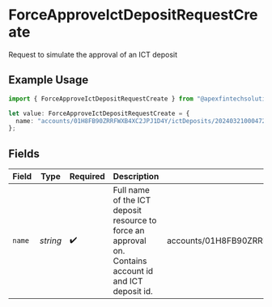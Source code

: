 # ForceApproveIctDepositRequestCreate

Request to simulate the approval of an ICT deposit

## Example Usage

```typescript
import { ForceApproveIctDepositRequestCreate } from "@apexfintechsolutions/ascend-sdk/models/components";

let value: ForceApproveIctDepositRequestCreate = {
  name: "accounts/01H8FB90ZRRFWXB4XC2JPJ1D4Y/ictDeposits/20240321000472",
};
```

## Fields

| Field                                                                                                  | Type                                                                                                   | Required                                                                                               | Description                                                                                            | Example                                                                                                |
| ------------------------------------------------------------------------------------------------------ | ------------------------------------------------------------------------------------------------------ | ------------------------------------------------------------------------------------------------------ | ------------------------------------------------------------------------------------------------------ | ------------------------------------------------------------------------------------------------------ |
| `name`                                                                                                 | *string*                                                                                               | :heavy_check_mark:                                                                                     | Full name of the ICT deposit resource to force an approval on. Contains account id and ICT deposit id. | accounts/01H8FB90ZRRFWXB4XC2JPJ1D4Y/ictDeposits/20240321000472                                         |